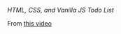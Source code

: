 *HTML, CSS, and Vanilla JS Todo List*

From [this video](https://www.youtube.com/watch?v=3OqWCGVaOkA)